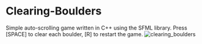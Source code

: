 # Clearing-Boulders
Simple auto-scrolling game written in C++ using the SFML library. Press [SPACE] to clear each boulder, [R] to restart the game. 
![clearing_boulders](https://user-images.githubusercontent.com/55930001/130553702-027b55a9-0dab-4933-acb6-5ce75c274f28.PNG)


